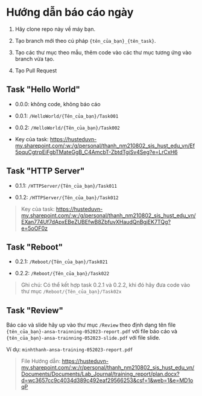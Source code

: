 # Hướng dẫn báo cáo ngày

1. Hãy clone repo này về máy bạn.

2. Tạo branch mới theo cú pháp `{tên_của_bạn}_{tên_task}`.

3. Tạo các thư mục theo mẫu, thêm code vào các thư mục tương ứng vào branch vừa tạo.

4. Tạo Pull Request

## Task "Hello World"

- 0.0.0: không code, không báo cáo

- 0.0.1: `/HelloWorld/{Tên_của_bạn}/Task001`

- 0.0.2: `/HelloWorld/{Tên_của_bạn}/Task002`

- Key của task: https://husteduvn-my.sharepoint.com/:w:/g/personal/thanh_nm210802_sis_hust_edu_vn/Ef5pquCgtrpEiFgbTMateGgB_C4AmcbT-ZbtdTgiSv4Seg?e=LrCxH6

## Task "HTTP Server"

- 0.1.1: `/HTTPServer/{Tên_của_bạn}/Task011`

- 0.1.2: `/HTTPServer/{Tên_của_bạn}/Task012`

> Key của task: https://husteduvn-my.sharepoint.com/:w:/g/personal/thanh_nm210802_sis_hust_edu_vn/EXan774Uf7dApxEBeZUBEfwB8ZbfuvXHaudQnBgjEK7TQg?e=5oOF0z

## Task "Reboot"

- 0.2.1: `/Reboot/{Tên_của_bạn}/Task021`

- 0.2.2: `/Reboot/{Tên_của_bạn}/Task022`

> Ghi chú: Có thể kết hợp task 0.2.1 và 0.2.2, khi đó hãy đưa code vào thư mục `/Reboot/{Tên_của_bạn}/Task02x`

## Task "Review"

Báo cáo và slide hãy up vào thư mục `/Review` theo định dạng tên file `{tên_của_bạn}-ansa-trainning-052023-report.pdf` với file báo cáo và `{tên_của_bạn}-ansa-trainning-052023-slide.pdf` với file slide.

Ví dụ: `minhthanh-ansa-training-052023-report.pdf`

> File Hướng dẫn: https://husteduvn-my.sharepoint.com/:w:/r/personal/thanh_nm210802_sis_hust_edu_vn/Documents/Documents/Lab_Journal/training_report/plan.docx?d=wc3657cc9c4034d389c492eaf29566253&csf=1&web=1&e=MD1oqP